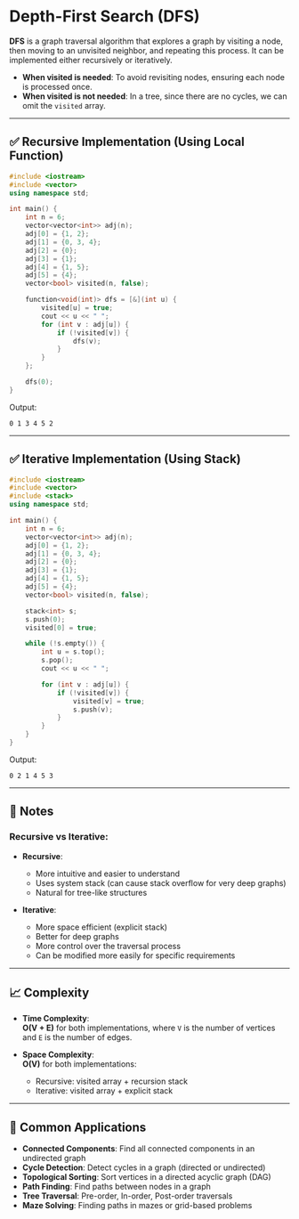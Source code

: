 # Depth-First Search (DFS)

**DFS** is a graph traversal algorithm that explores a graph by visiting a node, then moving to an unvisited neighbor, and repeating this process. It can be implemented either recursively or iteratively.

- **When visited is needed**: To avoid revisiting nodes, ensuring each node is processed once.
- **When visited is not needed**: In a tree, since there are no cycles, we can omit the `visited` array.

---

## ✅ Recursive Implementation (Using Local Function)

```cpp
#include <iostream>
#include <vector>
using namespace std;

int main() {
    int n = 6;
    vector<vector<int>> adj(n);
    adj[0] = {1, 2};
    adj[1] = {0, 3, 4};
    adj[2] = {0};
    adj[3] = {1};
    adj[4] = {1, 5};
    adj[5] = {4};
    vector<bool> visited(n, false);

    function<void(int)> dfs = [&](int u) {
        visited[u] = true;
        cout << u << " ";
        for (int v : adj[u]) {
            if (!visited[v]) {
                dfs(v);
            }
        }
    };

    dfs(0);
}
```

Output:
```
0 1 3 4 5 2
```

---

## ✅ Iterative Implementation (Using Stack)

```cpp
#include <iostream>
#include <vector>
#include <stack>
using namespace std;

int main() {
    int n = 6;
    vector<vector<int>> adj(n);
    adj[0] = {1, 2};
    adj[1] = {0, 3, 4};
    adj[2] = {0};
    adj[3] = {1};
    adj[4] = {1, 5};
    adj[5] = {4};
    vector<bool> visited(n, false);

    stack<int> s;
    s.push(0);
    visited[0] = true;

    while (!s.empty()) {
        int u = s.top();
        s.pop();
        cout << u << " ";

        for (int v : adj[u]) {
            if (!visited[v]) {
                visited[v] = true;
                s.push(v);
            }
        }
    }
}
```

Output:
```
0 2 1 4 5 3
```

---

## 📘 Notes

### Recursive vs Iterative:
- **Recursive**:
  - More intuitive and easier to understand
  - Uses system stack (can cause stack overflow for very deep graphs)
  - Natural for tree-like structures
  
- **Iterative**:
  - More space efficient (explicit stack)
  - Better for deep graphs
  - More control over the traversal process
  - Can be modified more easily for specific requirements

---

## 📈 Complexity

- **Time Complexity**:  
  **O(V + E)** for both implementations, where `V` is the number of vertices and `E` is the number of edges.

- **Space Complexity**:  
  **O(V)** for both implementations:
  - Recursive: visited array + recursion stack
  - Iterative: visited array + explicit stack

---

## 🎯 Common Applications

- **Connected Components**: Find all connected components in an undirected graph
- **Cycle Detection**: Detect cycles in a graph (directed or undirected)
- **Topological Sorting**: Sort vertices in a directed acyclic graph (DAG)
- **Path Finding**: Find paths between nodes in a graph
- **Tree Traversal**: Pre-order, In-order, Post-order traversals
- **Maze Solving**: Finding paths in mazes or grid-based problems 